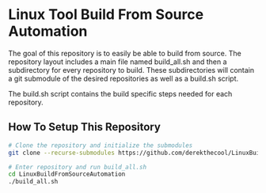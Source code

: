 # Linux Tool Build From Source Automation

The goal of this repository is to easily be able to build from source. The
repository layout includes a main file named build_all.sh and then a subdirectory
for every repository to build. These subdirectories will contain a git submodule
of the desired repositories as well as a build.sh script. 

The build.sh script contains the build specific steps needed for each
repository.

## How To Setup This Repository

```sh
# Clone the repository and initialize the submodules
git clone --recurse-submodules https://github.com/derekthecool/LinuxBuildFromSourceAutomation.git

# Enter repository and run build_all.sh
cd LinuxBuildFromSourceAutomation
./build_all.sh
```
